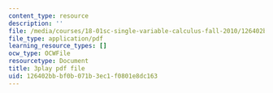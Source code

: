 ```yaml
---
content_type: resource
description: ''
file: /media/courses/18-01sc-single-variable-calculus-fall-2010/126402bbbf0b071b3ec1f0801e8dc163_JXPe2J069c.pdf
file_type: application/pdf
learning_resource_types: []
ocw_type: OCWFile
resourcetype: Document
title: 3play pdf file
uid: 126402bb-bf0b-071b-3ec1-f0801e8dc163
---
```

